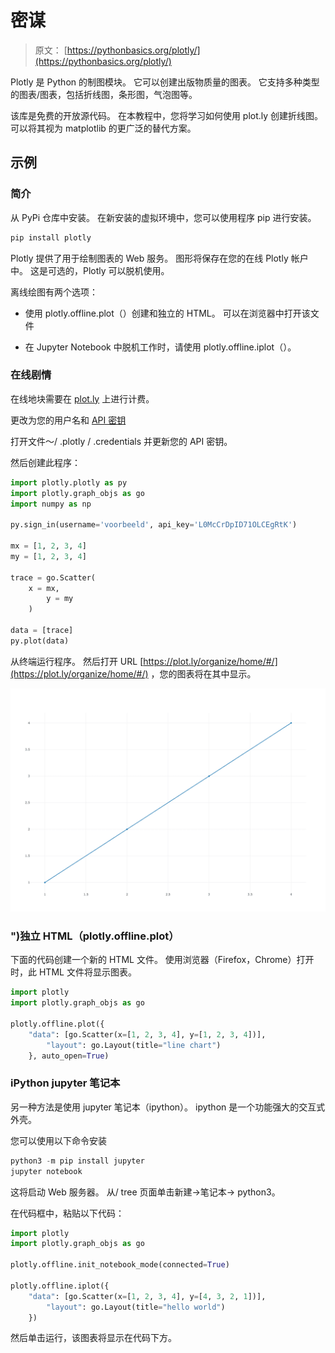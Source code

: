 # 密谋

> 原文： [https://pythonbasics.org/plotly/](https://pythonbasics.org/plotly/)

Plotly 是 Python 的制图模块。 它可以创建出版物质量的图表。 它支持多种类型的图表/图表，包括折线图，条形图，气泡图等。

该库是免费的开放源代码。 在本教程中，您将学习如何使用 plot.ly 创建折线图。 可以将其视为 matplotlib 的更广泛的替代方案。



## 示例

### 简介

从 PyPi 仓库中安装。 在新安装的虚拟环境中，您可以使用程序 pip 进行安装。

```py
pip install plotly

```

Plotly 提供了用于绘制图表的 Web 服务。 图形将保存在您的在线 Plotly 帐户中。 这是可选的，Plotly 可以脱机使用。

离线绘图有两个选项：

*   使用 plotly.offline.plot（）创建和独立的 HTML。 可以在浏览器中打开该文件

*   在 Jupyter Notebook 中脱机工作时，请使用 plotly.offline.iplot（）。

### 在线剧情

在线地块需要在 [plot.ly](https://plot.ly) 上进行计费。

更改为您的用户名和 [API 密钥](https://plot.ly/settings/api)

打开文件〜/ .plotly / .credentials 并更新您的 API 密钥。

然后创建此程序：

```py
import plotly.plotly as py
import plotly.graph_objs as go
import numpy as np

py.sign_in(username='voorbeeld', api_key='L0McCrDpID71OLCEgRtK')

mx = [1, 2, 3, 4]
my = [1, 2, 3, 4]

trace = go.Scatter(
    x = mx,
        y = my
	)

data = [trace]
py.plot(data)

```

从终端运行程序。 然后打开 URL [https://plot.ly/organize/home/#/](https://plot.ly/organize/home/#/) ，您的图表将在其中显示。

![plotly plot with python](img/91a1febe058f4d82b43d642a7e9fa9bb.jpg)

### ")独立 HTML（plotly.offline.plot）

下面的代码创建一个新的 HTML 文件。 使用浏览器（Firefox，Chrome）打开时，此 HTML 文件将显示图表。

```py
import plotly
import plotly.graph_objs as go

plotly.offline.plot({
    "data": [go.Scatter(x=[1, 2, 3, 4], y=[1, 2, 3, 4])],
        "layout": go.Layout(title="line chart")
	}, auto_open=True)

```

### iPython jupyter 笔记本

另一种方法是使用 jupyter 笔记本（ipython）。 ipython 是一个功能强大的交互式外壳。

您可以使用以下命令安装

```py
python3 -m pip install jupyter
jupyter notebook

```

这将启动 Web 服务器。
从/ tree 页面单击新建-&gt;笔记本-&gt; python3。

在代码框中，粘贴以下代码：

```py
import plotly
import plotly.graph_objs as go

plotly.offline.init_notebook_mode(connected=True)

plotly.offline.iplot({
    "data": [go.Scatter(x=[1, 2, 3, 4], y=[4, 3, 2, 1])],
        "layout": go.Layout(title="hello world")
	})

```

然后单击运行，该图表将显示在代码下方。